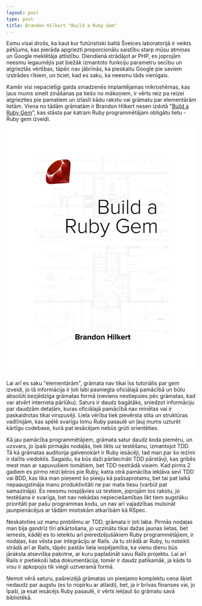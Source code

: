 ```yaml
---
layout: post
type: post
title: Brandon Hilkert "Build a Ruby Gem"
---
```


Esmu visai drošs, ka kaut kur futūristiski baltā Šveices laboratorijā ir veikts pētījums, kas pierāda apgriezti proporcionālu saistību starp mūsu atmiņas un Google meklētāja attīstību. Diendienā strādājot ar PHP, es joprojām neesmu iegaumējis pat biežāk izmantoto funkciju parametru secību un atgrieztās vērtības, tāpēc nav jābrīnās, ka pieskaitu Google pie saviem izstrādes rīkiem, un ticiet, kad es saku, ka neesmu tāds vienīgais.

Kamēr visi nepacietīgi gaida smadzenēs implantējamas mikroshēmas, kas ļaus mums smelt zināšanas pa tiešo no mākoņiem, ir vērts reiz pa reizei atgriezties pie pamatiem un izlasīt kādu rakstu vai grāmatu par elementārām lietām. Viena no tādām grāmatām ir Brandon Hilkert nesen izdotā "[Build a Ruby Gem](http://brandonhilkert.com/books/build-a-ruby-gem/?utm_source=bh-com&utm_medium=web&utm_campaign=launch)", kas stāsta par katram Ruby programmētājam obligātu lietu - Ruby gem izveidi.

![](/public/images/posts/build-a-ruby-gem.jpg)

Lai arī es saku "elementārām", grāmata nav tikai īss tutoriālis par gem izveidi, jo tā informācija ir ļoti labi pasniegta oficiālajā pamācībā un būtu absolūti bezjēdzīga grāmatas formā (neviens nestiepsies pēc grāmatas, kad var atvērt interneta pārlūku). Saturs ir daudz bagātāks, sniedzot informāciju par daudzām detaļām, kuras oficiālajā pamācībā nav minētas vai ir paskaidrotas tikai virspusēji. Liela vērība tiek pievērsta stila un struktūras vadlīnijām, kas spēlē svarīgu lomu Ruby pasaulē un ļauj mums uzturēt kārtīgu codebase, kurā pat iesācējam nebūs grūti orientēties.

Kā jau pamācība programmētājiem, grāmata satur daudz koda piemēru, un uzsvars, jo īpaši pirmajās nodaļās, tiek likts uz testēšanu, izmantojot TDD. Tā kā grāmatas auditorija galvenokārt ir Ruby iesācēji, tad man par šo iezīmi ir dalīts viedoklis. Sagaidu, ka būs daži pārliecināti TDD pārstāvji, kas gribēs mest man ar sapuvušiem tomātiem, bet TDD nestrādā visiem. Kad pirms 2 gadiem es pirmo reizi ķēros pie Ruby, katra otrā pamācība iekļāva sevī TDD vai BDD, kas lika man pieņemt šo pieeju kā pašsaprotamu, bet tai pat laikā nepaaugstināja manu produktivitāti ne par mata tiesu (varbūt pat samazināja). Es neesmu nospļāvies uz testiem, joprojām tos rakstu, jo testēšana ir svarīga, bet nav nekādas nepieciešamības likt tiem augstāku prioritāti par pašu programmas kodu, un nav arī vajadzības mulsināt jaunpienācējus ar tādām mistiskām atkarībām kā RSpec.

Neskatoties uz manu problēmu ar TDD, grāmata ir ļoti laba. Pirmās nodaļas man bija gandrīz tīri atkārtošana, jo uzzinātu tikai dažas jaunas lietas, bet iemesls, kādēļ es to ieteiktu arī pieredzējušākiem Ruby programmētājiem, ir nodaļas, kas vēsta par integrāciju ar Rails. Ja tu strādā ar Ruby, tu noteikti strādā arī ar Rails, tāpēc pastāv liela iespējamība, ka vienu dienu būs jāraksta atsevišķa pakotne, ar kuru paplašināt savu Rails projektu. Lai arī Rails ir pietiekoši laba dokumentācija, tomēr ir daudz patīkamāk, ja kāds to visu ir apkopojis tik viegli uztveramā formā.

Ņemot vērā saturu, pašreizējā grāmatas un pieejamo komplektu cena šķiet nedaudz par augstu (es to nopirku ar atlaidi), bet, ja ir brīvas finanses vai, jo īpaši, ja esat iesācējs Ruby pasaulē, ir vērts iekļaut šo grāmatu savā bibliotēkā.